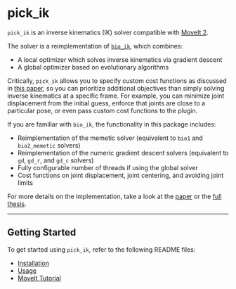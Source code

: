 # pick_ik

`pick_ik` is an inverse kinematics (IK) solver compatible with [MoveIt 2](https://github.com/ros-planning/moveit2).

The solver is a reimplementation of [`bio_ik`](https://github.com/TAMS-Group/bio_ik), which combines:
* A local optimizer which solves inverse kinematics via gradient descent
* A global optimizer based on evolutionary algorithms

Critically, `pick_ik` allows you to specify custom cost functions as discussed in  [this paper](https://ieeexplore.ieee.org/document/8460799), so you can prioritize additional objectives than simply solving inverse kinematics at a specific frame. For example, you can minimize joint displacement from the initial guess, enforce that joints are close to a particular pose, or even pass custom cost functions to the plugin.

If you are familiar with `bio_ik`, the functionality in this package includes:
* Reimplementation of the memetic solver (equivalent to `bio1` and `bio2_memetic` solvers)
* Reimplementation of the numeric gradient descent solvers (equivalent to `gd`, `gd_r`, and `gd_c` solvers)
* Fully configurable number of threads if using the global solver
* Cost functions on joint displacement, joint centering, and avoiding joint limits

For more details on the implementation, take a look at the [paper](https://ieeexplore.ieee.org/document/8449979) or the [full thesis](https://d-nb.info/1221720910/34).

---

## Getting Started

To get started using `pick_ik`, refer to the following README files:

* [Installation](doc/INSTALL.md)
* [Usage](doc/USAGE.md)
* [MoveIt Tutorial](https://moveit.picknik.ai/main/doc/how_to_guides/pick_ik/pick_ik_tutorial.html)
